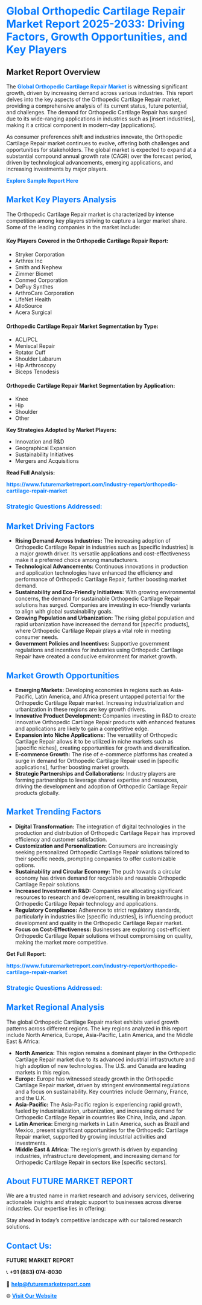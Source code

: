 <h1 style="color: #007BFF;">Global Orthopedic Cartilage Repair Market Report 2025-2033: Driving Factors, Growth Opportunities, and Key Players</h1>

<section id="overview">
<h2>Market Report Overview</h2>
<p>The <a href="https://www.futuremarketreport.com/industry-report/orthopedic-cartilage-repair-market" style="color: #007BFF; text-decoration: none;"><strong>Global Orthopedic Cartilage Repair Market</strong></a> is witnessing significant growth, driven by increasing demand across various industries. This report delves into the key aspects of the Orthopedic Cartilage Repair market, providing a comprehensive analysis of its current status, future potential, and challenges. The demand for Orthopedic Cartilage Repair has surged due to its wide-ranging applications in industries such as [insert industries], making it a critical component in modern-day [applications].</p>
<p>As consumer preferences shift and industries innovate, the Orthopedic Cartilage Repair market continues to evolve, offering both challenges and opportunities for stakeholders. The global market is expected to expand at a substantial compound annual growth rate (CAGR) over the forecast period, driven by technological advancements, emerging applications, and increasing investments by major players.</p>
</section>

<section id="overview">
<p><a href="https://www.futuremarketreport.com/request-sample/reportId=106266" style="color: #007BFF; text-decoration: none;"><strong>Explore Sample Report Here</strong></a></p>
</section>

<section id="key-players">
<h2 style="color: #007BFF;">Market Key Players Analysis</h2>
<p>The Orthopedic Cartilage Repair market is characterized by intense competition among key players striving to capture a larger market share. Some of the leading companies in the market include:</p>
<h4>Key Players Covered in the Orthopedic Cartilage Repair Report:</h4>
<ul><li>Stryker Corporation</li><li>Arthrex Inc</li><li>Smith and Nephew</li><li>Zimmer Biomet</li><li>Conmed Corporation</li><li>DePuy Synthes</li><li>ArthroCare Corporation</li><li>LifeNet Health</li><li>AlloSource</li><li>Acera Surgical</li></ul>
<h4>Orthopedic Cartilage Repair Market Segmentation by Type:</h4>
<ul><li>ACL/PCL</li><li>Meniscal Repair</li><li>Rotator Cuff</li><li>Shoulder Labarum</li><li>Hip Arthroscopy</li><li>Biceps Tenodesis</li></ul>

<h4>Orthopedic Cartilage Repair Market Segmentation by Application:</h4>
<ul><li>Knee</li><li>Hip</li><li>Shoulder</li><li>Other</li></ul>
<p><strong>Key Strategies Adopted by Market Players:</strong></p>
<ul>
<li>Innovation and R&D</li>
<li>Geographical Expansion</li>
<li>Sustainability Initiatives</li>
<li>Mergers and Acquisitions</li>
</ul>
</section>

<section>
<p><strong>Read Full Analysis: </strong></p><a href="https://www.futuremarketreport.com/industry-report/orthopedic-cartilage-repair-market" style="color: #007BFF; text-decoration: none;"><strong>https://www.futuremarketreport.com/industry-report/orthopedic-cartilage-repair-market</strong></a>
<h3 style="color: #007BFF;">Strategic Questions Addressed:</h3>
</section>

<section id="driving-factors">
<h2 style="color: #007BFF;">Market Driving Factors</h2>
<ul>
<li><strong>Rising Demand Across Industries:</strong> The increasing adoption of Orthopedic Cartilage Repair in industries such as [specific industries] is a major growth driver. Its versatile applications and cost-effectiveness make it a preferred choice among manufacturers.</li>
<li><strong>Technological Advancements:</strong> Continuous innovations in production and application technologies have enhanced the efficiency and performance of Orthopedic Cartilage Repair, further boosting market demand.</li>
<li><strong>Sustainability and Eco-Friendly Initiatives:</strong> With growing environmental concerns, the demand for sustainable Orthopedic Cartilage Repair solutions has surged. Companies are investing in eco-friendly variants to align with global sustainability goals.</li>
<li><strong>Growing Population and Urbanization:</strong> The rising global population and rapid urbanization have increased the demand for [specific products], where Orthopedic Cartilage Repair plays a vital role in meeting consumer needs.</li>
<li><strong>Government Policies and Incentives:</strong> Supportive government regulations and incentives for industries using Orthopedic Cartilage Repair have created a conducive environment for market growth.</li>
</ul>
</section>

<section id="growth-opportunities">
<h2 style="color: #007BFF;">Market Growth Opportunities</h2>
<ul>
<li><strong>Emerging Markets:</strong> Developing economies in regions such as Asia-Pacific, Latin America, and Africa present untapped potential for the Orthopedic Cartilage Repair market. Increasing industrialization and urbanization in these regions are key growth drivers.</li>
<li><strong>Innovative Product Development:</strong> Companies investing in R&D to create innovative Orthopedic Cartilage Repair products with enhanced features and applications are likely to gain a competitive edge.</li>
<li><strong>Expansion into Niche Applications:</strong> The versatility of Orthopedic Cartilage Repair allows it to be utilized in niche markets such as [specific niches], creating opportunities for growth and diversification.</li>
<li><strong>E-commerce Growth:</strong> The rise of e-commerce platforms has created a surge in demand for Orthopedic Cartilage Repair used in [specific applications], further boosting market growth.</li>
<li><strong>Strategic Partnerships and Collaborations:</strong> Industry players are forming partnerships to leverage shared expertise and resources, driving the development and adoption of Orthopedic Cartilage Repair products globally.</li>
</ul>
</section>

<section id="trending-factors">
<h2 style="color: #007BFF;">Market Trending Factors</h2>
<ul>
<li><strong>Digital Transformation:</strong> The integration of digital technologies in the production and distribution of Orthopedic Cartilage Repair has improved efficiency and customer satisfaction.</li>
<li><strong>Customization and Personalization:</strong> Consumers are increasingly seeking personalized Orthopedic Cartilage Repair solutions tailored to their specific needs, prompting companies to offer customizable options.</li>
<li><strong>Sustainability and Circular Economy:</strong> The push towards a circular economy has driven demand for recyclable and reusable Orthopedic Cartilage Repair solutions.</li>
<li><strong>Increased Investment in R&D:</strong> Companies are allocating significant resources to research and development, resulting in breakthroughs in Orthopedic Cartilage Repair technology and applications.</li>
<li><strong>Regulatory Compliance:</strong> Adherence to strict regulatory standards, particularly in industries like [specific industries], is influencing product development and quality in the Orthopedic Cartilage Repair market.</li>
<li><strong>Focus on Cost-Effectiveness:</strong> Businesses are exploring cost-efficient Orthopedic Cartilage Repair solutions without compromising on quality, making the market more competitive.</li>
</ul>
</section>

<section>
<p><strong>Get Full Report: </strong></p><a href="https://www.futuremarketreport.com/industry-report/orthopedic-cartilage-repair-market" style="color: #007BFF; text-decoration: none;"><strong>https://www.futuremarketreport.com/industry-report/orthopedic-cartilage-repair-market</strong></a>
<h3 style="color: #007BFF;">Strategic Questions Addressed:</h3>
</section>


<section id="regional-analysis">
<h2 style="color: #007BFF;">Market Regional Analysis</h2>
<p>The global Orthopedic Cartilage Repair market exhibits varied growth patterns across different regions. The key regions analyzed in this report include North America, Europe, Asia-Pacific, Latin America, and the Middle East & Africa:</p>
<ul>
<li><strong>North America:</strong> This region remains a dominant player in the Orthopedic Cartilage Repair market due to its advanced industrial infrastructure and high adoption of new technologies. The U.S. and Canada are leading markets in this region.</li>
<li><strong>Europe:</strong> Europe has witnessed steady growth in the Orthopedic Cartilage Repair market, driven by stringent environmental regulations and a focus on sustainability. Key countries include Germany, France, and the U.K.</li>
<li><strong>Asia-Pacific:</strong> The Asia-Pacific region is experiencing rapid growth, fueled by industrialization, urbanization, and increasing demand for Orthopedic Cartilage Repair in countries like China, India, and Japan.</li>
<li><strong>Latin America:</strong> Emerging markets in Latin America, such as Brazil and Mexico, present significant opportunities for the Orthopedic Cartilage Repair market, supported by growing industrial activities and investments.</li>
<li><strong>Middle East & Africa:</strong> The region’s growth is driven by expanding industries, infrastructure development, and increasing demand for Orthopedic Cartilage Repair in sectors like [specific sectors].</li>
</ul>
</section>

<footer>
<h2 style="color: #007BFF;">About FUTURE MARKET REPORT</h2>
<p>We are a trusted name in market research and advisory services, delivering actionable insights and strategic support to businesses across diverse industries. Our expertise lies in offering:</p>

<p>Stay ahead in today’s competitive landscape with our tailored research solutions.</p>

<h2 style="color: #007BFF;">Contact Us:</h2>
<p><strong>FUTURE MARKET REPORT</strong></p>
<p>📞 <strong>+91 (883) 074-8030</strong></p>
<p>📧 <strong><a href="mailto:help@futuremarketreport.com" style="color: #007BFF;">help@futuremarketreport.com</a></strong></p>
<p>🌐 <strong><a href="https://www.futuremarketreport.com/" style="color: #007BFF;">Visit Our Website</a></strong></p>
</footer>